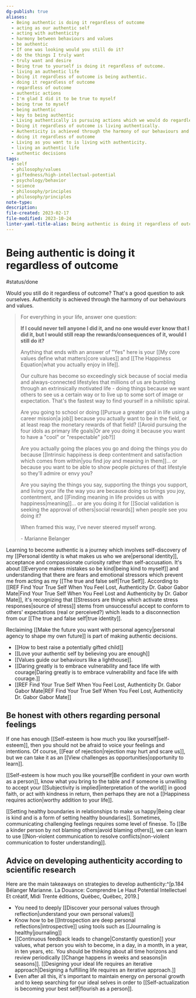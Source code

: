 ```yaml
---
dg-publish: true
aliases:
  - Being authentic is doing it regardless of outcome
  - acting as our authentic self
  - acting with authenticity
  - harmony between behaviours and values
  - be authentic
  - If one was looking would you still do it?
  - do the things I truly want
  - truly want and desire
  - Being true to yourself is doing it regardless of outcome.
  - living an authentic life
  - Doing it regardless of outcome is being authentic.
  - doing it regardless of outcome
  - regardless of outcome
  - authentic actions
  - I'm glad I did it to be true to myself
  - being true to myself
  - being authentic
  - key to being authentic
  - Living authentically is pursuing actions which we would do regardless of outcome.
  - Doing it regardless of outcome is living authentically.
  - Authenticity is achieved through the harmony of our behaviours and values.
  - doing it regardless of outcome
  - Living as you want to is living with authenticity.
  - living an authentic life
  - authentic decisions
tags:
  - self
  - philosophy/values
  - giftedness/high-intellectual-potential
  - psychology/behavior
  - science
  - philosophy/principles
  - philosophy/principles
note-type: 
description: 
file-created: 2023-02-17
file-modified: 2023-10-24
linter-yaml-title-alias: Being authentic is doing it regardless of outcome
---
```


# Being authentic is doing it regardless of outcome

#status/done

Would you still do it regardless of outcome? That's a good question to ask ourselves. Authenticity is achieved through the harmony of our behaviours and values.

> For everything in your life, answer one question:
>
> **If I could never tell anyone I did it, and no one would ever know that I did it, but I would still reap the rewards/consequences of it, would I still do it?**
>
> Anything that ends with an answer of "Yes" here is your [[My core values define what matters|core values]] and [[The Happiness Equation|what you actually enjoy in life]].
>
> Our culture has become so exceedingly sick because of social media and always-connected lifestyles that millions of us are bumbling through an extrinsically motivated life - doing things because we want others to see us a certain way or to live up to some sort of image or expectation. That's the fastest way to find yourself in a nihilistic spiral.
>
> Are you going to school or doing [[Pursue a greater goal in life using a career mission|a job]] because you actually want to be in the field, or at least reap the monetary rewards of that field? [[Avoid pursuing the four idols as primary life goals|Or are you doing it because you want to have a "cool" or "respectable" job?]]
>
> Are you actually going the places you go and doing the things you do because [[Intrinsic happiness is deep contentment and satisfaction which comes from within|you find joy and meaning in them]]… or because you want to be able to show people pictures of that lifestyle so they'll admire or envy you?
>
> Are you saying the things you say, supporting the things you support, and living your life the way you are because doing so brings you joy, contentment, and [[Finding meaning in life provides us with happiness|meaning]]… or are you doing it for [[Social validation is seeking the approval of others|social rewards]] when people see you doing it?
>
> When framed this way, I've never steered myself wrong.
>
> \- Marianne Belanger


Learning to become authentic is a journey which involves self-discovery of my [[Personal identity is what makes us who we are|personal identity]], acceptance and compassionate curiosity rather than self-accusation. It's about [[Everyone makes mistakes so be kind|being kind to myself]] and understanding that there are fears and emotional stressors which prevent me from acting as my [[The true and false self|True Self]]. According to [[REF Find Your True Self When You Feel Lost, Authenticity  Dr. Gabor Gabor Mate|Find Your True Self When You Feel Lost and Authenticity by Dr. Gabor Mate]], it's recognizing that [[Stressors are things which activate stress responses|source of stress]] stems from unsuccessful accept to conform to others' expectations (real or perceived?) which leads to a disconnection from our [[The true and false self|true identity]]. 

Reclaiming [[Make the future you want with personal agency|personal agency to shape my own future]] is part of making authentic decisions.

- [[How to best raise a potentially gifted child]]
- [[Love your authentic self by believing you are enough]]
- [[Values guide our behaviours like a lighthouse]].
- [[Daring greatly is to embrace vulnerability and face life with courage|Daring greatly is to embrace vulnerability and face life with courage.]]
- [[REF Find Your True Self When You Feel Lost, Authenticity  Dr. Gabor Gabor Mate|REF Find Your True Self When You Feel Lost, Authenticity Dr. Gabor Gabor Mate]]

## Be honest with others regarding personal feelings

If one has enough [[Self-esteem is how much you like yourself|self-esteem]], then you should not be afraid to voice your feelings and intentions. Of course, [[Fear of rejection|rejection may hurt and scare us]], but we can take it as an [[View challenges as opportunities|opportunity to learn]].

[[Self-esteem is how much you like yourself|Be confident in your own worth as a person]], know what you bring to the table and if someone is unwilling to accept your [[Subjectivity is implied|interpretation of the world]] in good faith, or act with kindness in return, then perhaps they are not a [[Happiness requires action|worthy addition to your life]].

[[Setting healthy boundaries in relationships to make us happy|Being clear is kind and is a form of setting healthy boundaries]]. Sometimes, communicating challenging feelings requires some level of finesse. To [[Be a kinder person by not blaming others|avoid blaming others]], we can learn to use [[Non-violent communication to resolve conflicts|non-violent communication to foster understanding]].

## Advice on developing authenticity according to scientific research

Here are the main takeaways on strategies to develop authenticity:^[p.184 Bélanger Marianne. La Douance: Comprendre Le Haut Potential Intellectuel Et créatif, Midi Trente éditions, Québec, Québec, 2019.]

- You need to deeply [[Discover your personal values through reflection|understand your own personal values]]
- Know how to be [[Introspection are deep personal reflections|introspective]] using tools such as [[Journaling is healthy|journaling]]
- [[Continuous feedback leads to change|Constantly question]] your values, what person you wish to become, in a day, in a month, in a year, in ten years, etc. You should be thinking about all time horizons and review periodically [[Change happens in weeks and seasons|in seasons]]. [[Designing your ideal life requires an iterative approach|Designing a fulfilling life requires an iterative approach.]]
- Even after all this, it's important to maintain energy on personal growth and to keep searching for our ideal selves in order to [[Self-actualization is becoming your best self|flourish as a person]].
